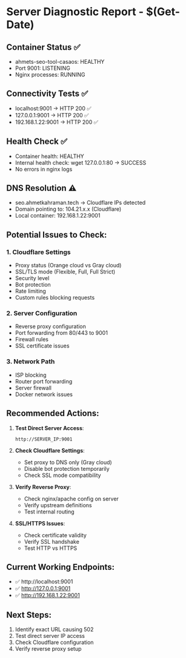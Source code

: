 # Server Diagnostic Report - $(Get-Date)

## Container Status ✅
- ahmets-seo-tool-casaos: HEALTHY
- Port 9001: LISTENING
- Nginx processes: RUNNING

## Connectivity Tests ✅
- localhost:9001 → HTTP 200 ✅
- 127.0.0.1:9001 → HTTP 200 ✅  
- 192.168.1.22:9001 → HTTP 200 ✅

## Health Check ✅
- Container health: HEALTHY
- Internal health check: wget 127.0.0.1:80 → SUCCESS
- No errors in nginx logs

## DNS Resolution ⚠️
- seo.ahmetkahraman.tech → Cloudflare IPs detected
- Domain pointing to: 104.21.x.x (Cloudflare)
- Local container: 192.168.1.22:9001

## Potential Issues to Check:

### 1. Cloudflare Settings
- Proxy status (Orange cloud vs Gray cloud)
- SSL/TLS mode (Flexible, Full, Full Strict)
- Security level
- Bot protection
- Rate limiting
- Custom rules blocking requests

### 2. Server Configuration
- Reverse proxy configuration
- Port forwarding from 80/443 to 9001
- Firewall rules
- SSL certificate issues

### 3. Network Path
- ISP blocking
- Router port forwarding
- Server firewall
- Docker network issues

## Recommended Actions:

1. **Test Direct Server Access**:
   ```
   http://SERVER_IP:9001
   ```

2. **Check Cloudflare Settings**:
   - Set proxy to DNS only (Gray cloud)
   - Disable bot protection temporarily
   - Check SSL mode compatibility

3. **Verify Reverse Proxy**:
   - Check nginx/apache config on server
   - Verify upstream definitions
   - Test internal routing

4. **SSL/HTTPS Issues**:
   - Check certificate validity
   - Verify SSL handshake
   - Test HTTP vs HTTPS

## Current Working Endpoints:
- ✅ http://localhost:9001
- ✅ http://127.0.0.1:9001  
- ✅ http://192.168.1.22:9001

## Next Steps:
1. Identify exact URL causing 502
2. Test direct server IP access
3. Check Cloudflare configuration
4. Verify reverse proxy setup

